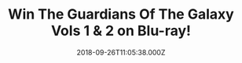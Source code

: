 ---
campaign-uuid: "c-de6c2c3c-bcf7-4ede-b21a-e2bbf314d972"
type: "Competition"
category: "Entertainment"
date: "2018-09-26T11:05:38.000Z"
end-date: "2018-10-26T23:59:00.000Z"
disable-form: false
is_promoted: false
has_entry_page: true
title: "Win The Guardians Of The Galaxy Vols 1 & 2 on Blu-ray!"
competition-description: "<p>From Marvel, the studio that launched the epic franchises\
  \ of Marvel’s Iron Man, Marvel’s Thor, Marvel’s Captain America and Marvel’s Avengers\
  \ Assemble, comes an unlikely new team: the Guardians of the Galaxy. We have managed\
  \ to get our hands on the The Guardians Of The Galaxy Vols 1 & 2 on Blu-ray to one\
  \ of our lucky readers!</p>\r\n<p>Want it? Click below for a chance to win!</p>"
hero-header: "Win The Guardians Of The Galaxy Vols 1 & 2 on Blu-ray!"
terms-confirmation: "N/A"
banner-img: "https://assets.expresslyapp.com/asset-53334947-632d-4608-8d61-113400a1ec5b.jpg"
logo-left-href: "aaa.nme.com"
logo-left-image: "https://assets.expresslyapp.com/asset-b23e89e9-c295-41a7-9438-2e9da8629ed3.jpg"
logo-left-title: "NME AAA"
bg-image-hero: "https://assets.expresslyapp.com/asset-bcbade59-e51d-4409-a398-bd05857d5b02.jpg"
bg-image-first: "https://assets.expresslyapp.com/asset-2530e0f1-9a42-41df-98f3-766b19d15821.jpg"
section1-content: "<p>The Marvel Cinematic Universe expands into the cosmos when brash\
  \ space adventurer Peter Quill steals a coveted orb and becomes the object of a\
  \ relentless bounty hunt. To evade his enemies, Quill forges an uneasy truce with\
  \ Rocket, a gun-toting raccoon; Groot, a tree-like humanoid; the deadly assassin\
  \ Gamora; and the revenge-driven Drax. But when Quill discovers the true power of\
  \ the orb, he must rally his ragtag band for a desperate battle that will decide\
  \ the fate of the galaxy.</p> \r\n<p>This Blu-ray has it all! featuring amazing\
  \ new characters and exclusive bonus extras, this must-own blockbuster will have\
  \ you hooked on a feeling… of pure adrenaline!</p>\r\n<p>Enter the form below and\
  \ it could be yours!</p>"
entry-title: "Win The Guardians Of The Galaxy Vols 1 & 2 on Blu-ray!"
entry-content: "Enter the draw to win The Guardians Of The Galaxy Vols 1 & 2 on Blu-ray\
  \ by completing the form below before 23:59 on 26th of October 2018."
has-winner: false
prize-description: "The Guardians Of The Galaxy Vols 1 & 2 on Blu-ray!"
special-conditions: "Multiple entries are allowed up to one every day.\r\nThis competition\
  \ is also available on:\r\nhttps://club.expressly.io/competitions/guardians-of-galaxy-vols-1-2"
country-restrictions:
- "GB"
---